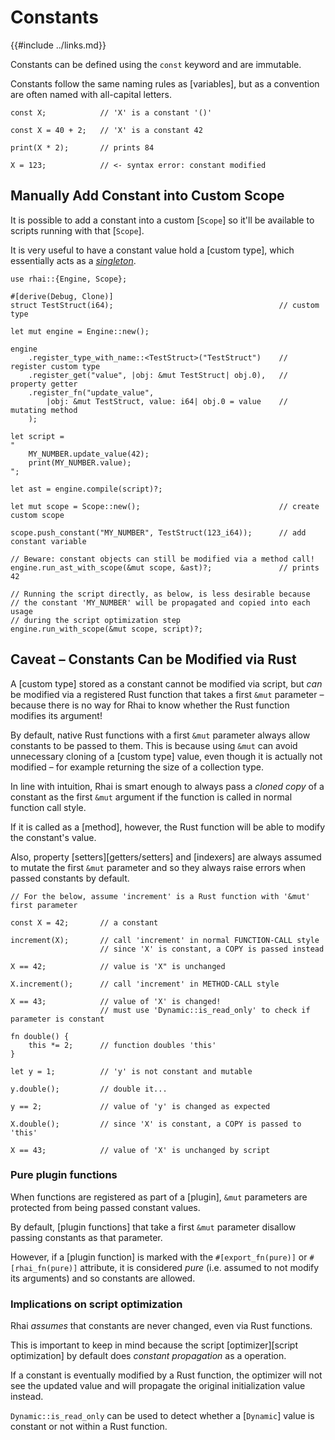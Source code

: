 Constants
=========

{{#include ../links.md}}

Constants can be defined using the `const` keyword and are immutable.

Constants follow the same naming rules as [variables], but as a convention are often named with
all-capital letters.

```rust,no_run
const X;            // 'X' is a constant '()'

const X = 40 + 2;   // 'X' is a constant 42

print(X * 2);       // prints 84

X = 123;            // <- syntax error: constant modified
```


Manually Add Constant into Custom Scope
--------------------------------------

It is possible to add a constant into a custom [`Scope`] so it'll be available to scripts
running with that [`Scope`].

It is very useful to have a constant value hold a [custom type], which essentially acts
as a [_singleton_](../patterns/singleton.md).

```rust,no_run
use rhai::{Engine, Scope};

#[derive(Debug, Clone)]
struct TestStruct(i64);                                     // custom type

let mut engine = Engine::new();

engine
    .register_type_with_name::<TestStruct>("TestStruct")    // register custom type
    .register_get("value", |obj: &mut TestStruct| obj.0),   // property getter
    .register_fn("update_value",
        |obj: &mut TestStruct, value: i64| obj.0 = value    // mutating method
    );

let script =
"
    MY_NUMBER.update_value(42);
    print(MY_NUMBER.value);
";

let ast = engine.compile(script)?;

let mut scope = Scope::new();                               // create custom scope

scope.push_constant("MY_NUMBER", TestStruct(123_i64));      // add constant variable

// Beware: constant objects can still be modified via a method call!
engine.run_ast_with_scope(&mut scope, &ast)?;               // prints 42

// Running the script directly, as below, is less desirable because
// the constant 'MY_NUMBER' will be propagated and copied into each usage
// during the script optimization step
engine.run_with_scope(&mut scope, script)?;
```


Caveat &ndash; Constants Can be Modified via Rust
------------------------------------------------

A [custom type] stored as a constant cannot be modified via script, but _can_ be modified via
a registered Rust function that takes a first `&mut` parameter &ndash; because there is no way for
Rhai to know whether the Rust function modifies its argument!

By default, native Rust functions with a first `&mut` parameter always allow constants to be passed
to them. This is because using `&mut` can avoid unnecessary cloning of a [custom type] value, even
though it is actually not modified &ndash; for example returning the size of a collection type.

In line with intuition, Rhai is smart enough to always pass a _cloned copy_ of a constant as the
first `&mut` argument if the function is called in normal function call style.

If it is called as a [method], however, the Rust function will be able to modify the constant's value.

Also, property [setters][getters/setters] and [indexers] are always assumed to mutate the first
`&mut` parameter and so they always raise errors when passed constants by default.

```rust,no_run
// For the below, assume 'increment' is a Rust function with '&mut' first parameter

const X = 42;       // a constant

increment(X);       // call 'increment' in normal FUNCTION-CALL style
                    // since 'X' is constant, a COPY is passed instead

X == 42;            // value is 'X" is unchanged

X.increment();      // call 'increment' in METHOD-CALL style

X == 43;            // value of 'X' is changed!
                    // must use 'Dynamic::is_read_only' to check if parameter is constant

fn double() {
    this *= 2;      // function doubles 'this'
}

let y = 1;          // 'y' is not constant and mutable

y.double();         // double it...

y == 2;             // value of 'y' is changed as expected

X.double();         // since 'X' is constant, a COPY is passed to 'this'

X == 43;            // value of 'X' is unchanged by script
```

### Pure plugin functions

When functions are registered as part of a [plugin], `&mut` parameters are protected from being
passed constant values.

By default, [plugin functions] that take a first `&mut` parameter disallow passing constants as that
parameter.

However, if a [plugin function] is marked with the `#[export_fn(pure)]` or `#[rhai_fn(pure)]` attribute,
it is considered _pure_ (i.e. assumed to not modify its arguments) and so constants are allowed.

### Implications on script optimization

Rhai _assumes_ that constants are never changed, even via Rust functions.

This is important to keep in mind because the script [optimizer][script optimization]
by default does _constant propagation_ as a operation.

If a constant is eventually modified by a Rust function, the optimizer will not see
the updated value and will propagate the original initialization value instead.

`Dynamic::is_read_only` can be used to detect whether a [`Dynamic`] value is constant or not
within a Rust function.
